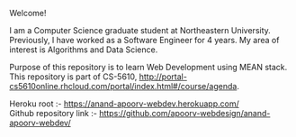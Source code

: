 Welcome!

I am a Computer Science graduate student at Northeastern University. Previously, I have worked as a Software Engineer for 4 years. My area of interest is Algorithms and Data Science.

Purpose of this repository is to learn Web Development using MEAN stack. This repository is part of CS-5610, http://portal-cs5610online.rhcloud.com/portal/index.html#/course/agenda.

Heroku root :- https://anand-apoorv-webdev.herokuapp.com/  
Github repository link :- https://github.com/apoorv-webdesign/anand-apoorv-webdev/
